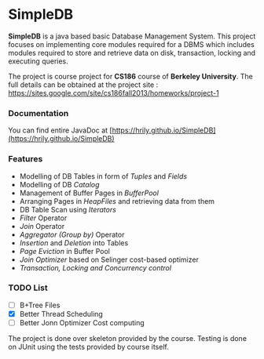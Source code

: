 # SimpleDB

**SimpleDB** is a java based basic Database Management System. This project focuses on implementing core modules required for a DBMS which includes modules required to store and retrieve data on disk, transaction, locking and executing queries.

The project is course project for **CS186** course of **Berkeley University**. The full details can be obtained at the project site :
    https://sites.google.com/site/cs186fall2013/homeworks/project-1
    
### Documentation

You can find entire JavaDoc at [https://hrily.github.io/SimpleDB](https://hrily.github.io/SimpleDB) 
### Features
+ Modelling of DB Tables in form of *Tuples* and *Fields*
+ Modelling of DB *Catalog*
+ Management of Buffer Pages in *BufferPool*
+ Arranging Pages in *HeapFiles* and retrieving data from them
+ DB Table Scan using *Iterators*
+ *Filter* Operator
+ *Join* Operator
+ *Aggregator (Group by)* Operator
+ *Insertion* and *Deletion* into Tables
+ *Page Eviction* in Buffer Pool
+ *Join Optimizer* based on Selinger cost-based optimizer
+ *Transaction, Locking and Concurrency control*

### TODO List
- [ ] B+Tree Files
- [x] Better Thread Scheduling
- [ ] Better Jonn Optimizer Cost computing

The project is done over skeleton provided by the course. Testing is done on JUnit using the tests provided by course itself.
